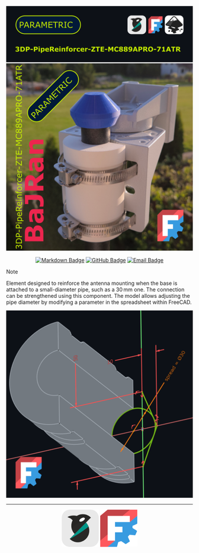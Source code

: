 <!-- Begin README -->


<div align="center">
    <img src="05_Inkscape\Title.png"/>
    <img src="Flyer.png"/>
</div>

<p align="center">
    <a href="https://daringfireball.net/projects/markdown/"><img src="https://img.shields.io/badge/Markdown-1.0.1-000000?style=for-the-badge&logo=markdown" alt="Markdown Badge" /></a>
    <a href="https://github.com/bajraan"><img src="https://img.shields.io/badge/github-follow_me-181717?style=for-the-badge&logo=github&color=181717" alt="GitHub Badge" /></a>
    <a href="mailto:bajran1616@gmail.com"><img src="https://img.shields.io/badge/gmail-contact_me-EA4335?style=for-the-badge&logo=gmail" alt="Email Badge" /></a>
    <br>
</p>


> [!NOTE]
> Element designed to reinforce the antenna mounting when the base is attached to a small-diameter pipe, such as a 30 mm one. The connection can be strengthened using this component. The model allows adjusting the pipe diameter by modifying a parameter in the spreadsheet within FreeCAD.


<div align="center">
    <img src="05_Inkscape\Page_Page 1.png"/>
</div>


<!-- VARIANTS SECTION -->
<!-- VARIANTS SECTION -->
<!-- VARIANTS SECTION -->


<!-- GALLERY SECTION -->
<!-- GALLERY SECTION -->
<!-- GALLERY SECTION -->


---

<div align="center">
    <img src="02_Docs\resources_readme\OrcaSlicer.svg" width="100" height="100"/>
    <img src="02_Docs\resources_readme\FreeCAD.svg" width="100" height="100"/>
</div>


<!-- End README -->
<!-- github background #0d1117 -->